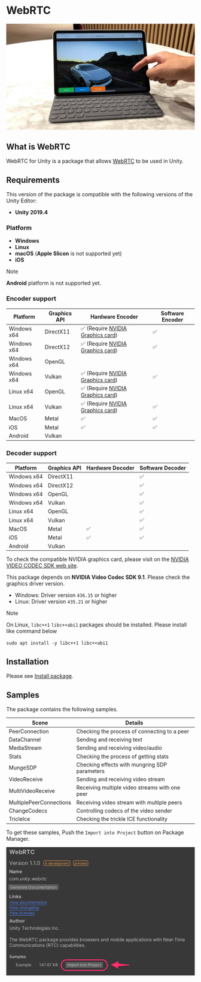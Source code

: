 # WebRTC 

![WebRTC header](images/webrtc_header.png)

## What is WebRTC

WebRTC for Unity is a package that allows [WebRTC](https://webrtc.org) to be used in Unity.

## Requirements

This version of the package is compatible with the following versions of the Unity Editor:

- **Unity 2019.4**

### Platform

- **Windows**
- **Linux**
- **macOS** (**Apple Slicon** is not supported yet)
- **iOS**

> [!NOTE]
> **Android** platform is not supported yet.

### Encoder support

| Platform    | Graphics API | Hardware Encoder                                                                                                         | Software Encoder   |
| ----------- | ------------ | ------------------------------------------------------------------------------------------------------------------------ | ------------------ |
| Windows x64 | DirectX11    | :white_check_mark: (Require [NVIDIA Graphics card](https://developer.nvidia.com/video-encode-decode-gpu-support-matrix)) | :white_check_mark: | 
| Windows x64 | DirectX12    | :white_check_mark: (Require [NVIDIA Graphics card](https://developer.nvidia.com/video-encode-decode-gpu-support-matrix)) | :white_check_mark: | 
| Windows x64 | OpenGL       |                                                                                                                          |                    |
| Windows x64 | Vulkan       | :white_check_mark: (Require [NVIDIA Graphics card](https://developer.nvidia.com/video-encode-decode-gpu-support-matrix)) | :white_check_mark: | 
| Linux x64   | OpenGL       | :white_check_mark: (Require [NVIDIA Graphics card](https://developer.nvidia.com/video-encode-decode-gpu-support-matrix)) |                    |
| Linux x64   | Vulkan       | :white_check_mark: (Require [NVIDIA Graphics card](https://developer.nvidia.com/video-encode-decode-gpu-support-matrix)) | :white_check_mark: |
| MacOS       | Metal        | :white_check_mark:                              	                                                                        | :white_check_mark: |
| iOS         | Metal        | :white_check_mark:                              	                                                                        | :white_check_mark: | 
| Android     | Vulkan       |                               	                                                                                        |                    |

### Decoder support

| Platform    | Graphics API | Hardware Decoder                                                                                                         | Software Decoder   |
| ----------- | ------------ | ------------------ | ------------------ |
| Windows x64 | DirectX11    |                    | :white_check_mark: | 
| Windows x64 | DirectX12    |                    | :white_check_mark: | 
| Windows x64 | OpenGL       |                    | :white_check_mark: |
| Windows x64 | Vulkan       |                    | :white_check_mark: | 
| Linux x64   | OpenGL       |                    | :white_check_mark: |
| Linux x64   | Vulkan       |                    | :white_check_mark: |
| MacOS       | Metal        | :white_check_mark: | :white_check_mark: |
| iOS         | Metal        | :white_check_mark: | :white_check_mark: |
| Android     | Vulkan       |                    |                    |


To check the compatible NVIDIA graphics card, please visit on the [NVIDIA VIDEO CODEC SDK web site](https://developer.nvidia.com/video-encode-decode-gpu-support-matrix#Encoder).

This package depends on **NVIDIA Video Codec SDK 9.1**. Please check the graphics driver version.
- Windows: Driver version `436.15` or higher
- Linux:   Driver version `435.21` or higher

> [!NOTE]
> On Linux, `libc++1` `libc++abi1` packages should be installed.
> Please install like command below 
>
> ``` sudo apt install -y libc++1 libc++abi1 ```

## Installation

Please see [Install package](install.md).

## Samples

The package contains the following samples. 

| Scene                   | Details                                        |
| ----------------------- | ---------------------------------------------- |
| PeerConnection          | Checking the process of connecting to a peer   |
| DataChannel             | Sending and receiving text                     |
| MediaStream             | Sending and receiving video/audio              |
| Stats                   | Checking the process of getting stats          |
| MungeSDP                | Checking effects with mungring SDP parameters  |
| VideoReceive            | Sending and receiving video stream             |
| MultiVideoReceive       | Receiving multiple video streams with one peer |
| MultiplePeerConnections | Receiving video stream with multiple peers     |
| ChangeCodecs            | Controlling codecs of the video sender         |
| TricleIce               | Checking the trickle ICE functionality         |

To get these samples, Push the `Import into Project` button on Package Manager.

![Download package sample](images/download_package_sample.png)